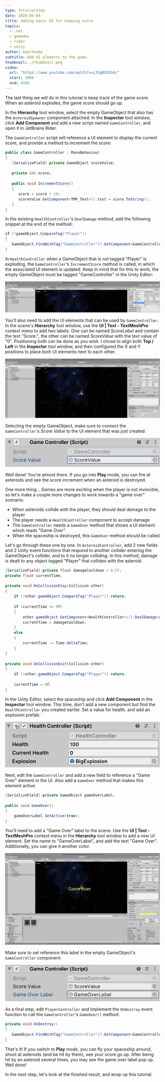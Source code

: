 ```yaml
---
type: TutorialStep
date: 2024-05-04
title: Adding basic UI for keeping score
topics:
  - .net
  - gamedev
  - rider
  - unity
author: maartenba
subtitle: Add UI elements to the game.
thumbnail: ./thumbnail.png
video:
  url: "https://www.youtube.com/watch?v=L3SgNX3U5dc"
  start: 3909
  end: 4168
---
```


The last thing we will do in this tutorial is keep track of the game score. When an asteroid explodes, the game score should go up.

In the **Hierarchy** tool window, select the empty GameObject that also has the `AsteroidSpawner` component attached. In the **Inspector** tool window, click **Add Component** and add a new script named `GameController`, and open it in JetBrains Rider.

The `GameController` script will reference a UI element to display the current score, and provide a method to increment the score:

```csharp
public class GameController : MonoBehaviour
{
   [SerializeField] private GameObject scoreValue;

   private int score;

   public void IncrementScore()
   {
      score = score + 10;
      scoreValue.GetComponent<TMP_Text>().text = score.ToString();
   }
}
```

In the existing `HealthController`'s `DealDamage` method, add the following snippet at the end of the method:

```csharp
if (!gameObject.CompareTag("Player"))
{
   GameObject.FindWithTag("GameController")?.GetComponent<GameController>()?.IncrementScore();
}
```

In `HealthController` when a GameObject that is not tagged "Player" is exploding, the `GameController`‘s `IncrementScore` method is called, in which the associated UI element is updated. Keep in mind that for this to work, the empty GameObject must be tagged "GameController" in the Unity Editor:

![Tag GameObject in Unity Editor](../images/image28.png)

You'll also need to add the UI elements that can be used by `GameController`. In the scene's **Hierarchy** tool window, use the **UI | Text - TextMeshPro** context menu to add two labels. One can be named _ScoreLabel_ and contain the text "Score:", the other can be named _ScoreValue_ with the text value of "0". Positioning both can be done as you wish. I chose to align both **Top / Left** in the **Inspector** tool window, and then configured the X and Y positions to place both UI elements next to each other.

![Add Unity UI elements to show score](../images/image32.png)

Selecting the empty GameObject, make sure to connect the `GameController`'s _Score Value_ to the UI element that was just created:

![Assign UI element to script field](../images/image7.png)

Well done! You're almost there. If you go into **Play** mode, you can fire at asteroids and see the score increment when an asteroid is destroyed.

One more thing... Games are more exciting when the player is not invincible, so let's make a couple more changes to work towards a "game over" scenario:

- When asteroids collide with the player, they should deal damage to the player
- The player needs a `HealthController` component to accept damage
- The `GameController` needs a `GameOver` method that shows a UI element which reads "Game Over".
- When the spaceship is destroyed, this `GameOver` method should be called

Let's go through these one by one. In `AsteroidController`, add 2 new fields and 2 Unity event functions that respond to another collider entering the GameObject's collider, and to it no longer colliding. In this method, damage is dealt to any object tagged "Player" that collides with the asteroid.

```csharp
[SerializeField] private float damageCooldown = 0.5f;
private float currentTime;

private void OnCollisionStay(Collision other)
{
    if (!other.gameObject.CompareTag("Player")) return;

    if (currentTime <= 0f)
    {
        other.gameObject.GetComponent<HealthController>()?.DealDamage(damage);
        currentTime = damageCooldown;
    }
    else
    {
        currentTime -= Time.deltaTime;
    }
}

private void OnCollisionExit(Collision other)
{
    if (!other.gameObject.CompareTag("Player")) return;

    currentTime = 0f;
}
```

In the Unity Editor, select the spaceship and click **Add Component** in the **Inspector** tool window. This time, don't add a new component but find the `HealthController` you created earlier. Set a value for health, and add an explosion prefab:

![Add HealthController component in Unity](../images/image1.png)

Next, edit the `GameController` and add a new field to reference a "Game Over" element in the UI. Also add a `GameOver` method that makes this element active:

```csharp
[SerializeField] private GameObject gameOverLabel;

public void GameOver()
{
    gameOverLabel.SetActive(true);
}
```

You'll need to add a "Game Over" label to the scene. Use the **UI | Text - TextMeshPro** context menu in the **Hierarchy** tool window to add a new UI element. Set the name to "GameOverLabel", and add the text "Game Over". Additionally, you can give it another color.

![Add Game Over label in Unity game](../images/image2.png)

Make sure to set reference this label in the empty GameObject's `GameController` component:

![Reference UI label in script](../images/image18.png)

As a final step, edit `PlayerController` and implement the `OnDestroy` event function to call the `GameController`'s `GameOver()` method:

```csharp
private void OnDestroy()
{
   GameObject.FindWithTag("GameController")?.GetComponent<GameController>()?.GameOver();
}
```

That's it! If you switch to **Play** mode, you can fly your spaceship around, shoot at asteroids (and be hit by them), see your score go up. After being hit by an asteroid several times, you may see the game over label pop up. Well done!

In the next step, let's look at the finished result, and wrap up this tutorial.
